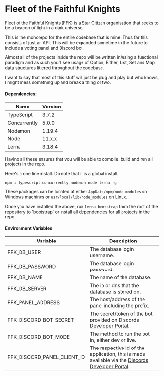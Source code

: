# Fleet of the Faithful Knights

Fleet of the Faithful Knights (FFK) is a Star Citizen organisation that seeks to be a beacon of light in a dark universe.

This is the monorepo for the entire codebase that is mine. Thus far this consists of just an API. 
This will be expanded sometime in the future to include a voting panel and Discord bot.

Almost all of the projects inside the repo will be written in/using a functional paradigm and as such you'll see usage of Option, Either, List, Set and Map data structures littered throughout the codebase.

I want to say that most of this stuff will just be plug and play but who knows, I might mess something up and break a thing or two.

#### Dependencies:

Name                      | Version
------------------------- | -------
TypeScript                | 3.7.2
Concurrently              | 5.0.0
Nodemon                   | 1.19.4
Node                      | 11.x.x
Lerna                     | 3.18.4

Having all these ensures that you will be able to compile, build and run all projects in the repo.

Here's a one line install. Do note that it is a global install. 
 
```npm i typescript concurrently nodemon node lerna -g```

These packages can be located at either ```AppData/npm/node_modules``` on Windows machines or ```usr/local/lib/node_modules``` on Linux.

Once you have installed the above, run ```lerna bootstrap``` from the root of the repository to 'bootstrap' or install all dependencies for all projects in the repo.

#### Environment Variables

Variable                    | Description
----------------------------|------
FFK_DB_USER                 | The database login username.
FFK_DB_PASSWORD             | The database login password.
FFK_DB_NAME                 | The name of the database.
FFK_DB_SERVER               | The ip or dns that the database is stored on.
FFK_PANEL_ADDRESS           | The host/address of the panel including the prefix.
FFK_DISCORD_BOT_SECRET      | The secret/token of the bot provided on [Discords Developer Portal](https://discordapp.com/developers/).
FFK_DISCORD_BOT_MODE        | The method to run the bot in, either dev or live. 
FFK_DISOCRD_PANEL_CLIENT_ID | The respective Id of the application, this is made available via the [Discords Developer Portal](https://discordapp.com/developers/).
